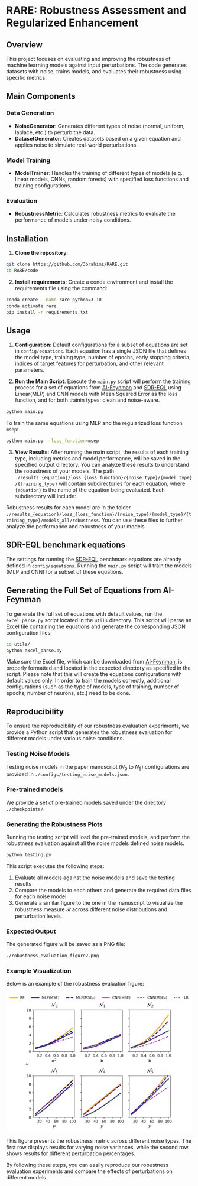 # **RARE:** Robustness Assessment and Regularized Enhancement

## Overview
This project focuses on evaluating and improving the robustness of machine learning models against input perturbations.
The code generates datasets with noise, trains models, and evaluates their robustness using specific metrics.

## Main Components

### Data Generation
- **NoiseGenerator**: Generates different types of noise (normal, uniform, laplace, etc.) to perturb the data.
- **DatasetGenerator**: Creates datasets based on a given equation and applies noise to simulate real-world perturbations.

### Model Training
- **ModelTrainer**: Handles the training of different types of models (e.g., linear models, CNNs, random forests) with specified loss functions and training configurations.

### Evaluation
- **RobustnessMetric**: Calculates robustness metrics to evaluate the performance of models under noisy conditions.

## Installation
1. **Clone the repository**:
```bash
git clone https://github.com/3brahimi/RARE.git
cd RARE/code
```

2. **Install requirements**: Create a conda environment and install the requirements file using the command:
```bash
conda create --name rare python=3.10
conda activate rare
pip install -r requirements.txt
```
## Usage

1. **Configuration**: Default configurations for a subset of equations are set in `config/equations`.
Each equation has a single JSON file that defines the model type, training type, number of epochs, early stopping criteria, indices of target features for perturbation, and other relevant parameters.

2. **Run the Main Script**: Execute the `main.py` script will perform the training process for a set of equations from [AI-Feynman](https://space.mit.edu/home/tegmark/aifeynman.html) and [SDR-EQL](https://arxiv.org/pdf/1912.04825) using Linear(MLP) and CNN models with Mean Squared Error as the loss function, and for both trainin types: clean and noise-aware.

```bash
python main.py
```
To train the same equations using MLP and the regularized loss function `msep`:
```bash
python main.py --loss_function=msep
```

3. **View Results**: After running the main script, the results of each training type, including metrics and model performance, will be saved in the specified output directory.
You can analyze these results to understand the robustness of your models.
The path ```./results_{equation}/loss_{loss_function}/{noise_type}/{model_type}/{training_type}``` will contain subdirectories for each equation, where ```{equation}``` is the name of the equation being evaluated. Each subdirectory will include:

Robustness results for each model are in the folder ```./results_{equation}/loss_{loss_function}/{noise_type}/{model_type}/{training_type}/models_all/robustness```.
You can use these files to further analyze the performance and robustness of your models.

## SDR-EQL benchmark equations

The settings for running the [SDR-EQL](https://arxiv.org/pdf/1912.04825) benchmark equations are already defined in `config/equations`.
Running the `main.py` script will train the models (MLP and CNN) for a subset of these equations.

## Generating the Full Set of Equations from AI-Feynman

To generate the full set of equations with default values, run the `excel_parse.py` script located in the `utils` directory. This script will parse an Excel file containing the equations and generate the corresponding JSON configuration files.

```bash
cd utils/
python excel_parse.py
```

Make sure the Excel file, which can be downloaded from [AI-Feynman](https://space.mit.edu/home/tegmark/aifeynman.html), is properly formatted and located in the expected directory as specified in the script.
Please note that this will create the equations configurations with default values only.
In order to train the models correctly, additional configurations (such as the type of models, type of training, number of epochs, number of neurons, etc.) need to be done.


## Reproducibility

To ensure the reproducibility of our robustness evaluation experiments, we provide a Python script that generates the robustness evaluation for different models under various noise conditions.

### Testing Noise Models
Testing noise models in the paper manuscript ($N_0$ to $N_5$) configurations are provided in `./configs/testing_noise_models.json`.

### Pre-trained models
We provide a set of pre-trained models saved under the directory `./checkpoints/`.

### Generating the Robustness Plots
Running the testing script will load the pre-trained models, and perform the robustness evaluation against all the noise models defined noise models.

```bash
python testing.py
```

This script executes the following steps:
1. Evaluate all models against the noise models and save the testing results
2. Compare the models to each others and generate the required data files for each noise model
3. Generate a similar figure to the one in the manuscript to visualize the robustness measure $\mathcal{R}$ across different noise distributions and perturbation levels.

### Expected Output

The generated figure will be saved as a PNG file:

```bash
./robustness_evaluation_figure2.png
```

### Example Visualization

Below is an example of the robustness evaluation figure:

![Robustness Evaluation](https://github.com/3brahimi/RARE/blob/main/code/robustness_evaluation_figure2.png)

This figure presents the robustness metric across different noise types. The first row displays results for varying noise variances, while the second row shows results for different perturbation percentages.

By following these steps, you can easily reproduce our robustness evaluation experiments and compare the effects of perturbations on different models.
